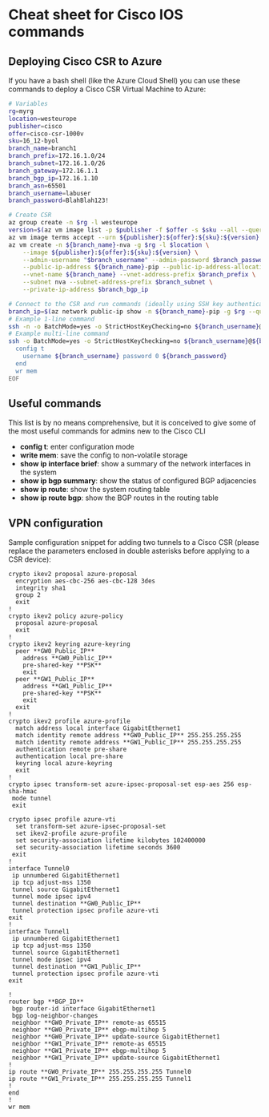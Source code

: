 # Cheat sheet for Cisco IOS commands

## Deploying Cisco CSR to Azure

If you have a bash shell (like the Azure Cloud Shell) you can use these commands to deploy a Cisco CSR Virtual Machine to Azure:

```bash
# Variables
rg=myrg
location=westeurope
publisher=cisco
offer=cisco-csr-1000v
sku=16_12-byol
branch_name=branch1
branch_prefix=172.16.1.0/24
branch_subnet=172.16.1.0/26
branch_gateway=172.16.1.1
branch_bgp_ip=172.16.1.10
branch_asn=65501
branch_username=labuser
branch_password=BlahBlah123!

# Create CSR
az group create -n $rg -l westeurope
version=$(az vm image list -p $publisher -f $offer -s $sku --all --query '[0].version' -o tsv)
az vm image terms accept --urn ${publisher}:${offer}:${sku}:${version}
az vm create -n ${branch_name}-nva -g $rg -l $location \
    --image ${publisher}:${offer}:${sku}:${version} \
    --admin-username "$branch_username" --admin-password $branch_password --authentication-type all --generate-ssh-keys \
    --public-ip-address ${branch_name}-pip --public-ip-address-allocation static \
    --vnet-name ${branch_name} --vnet-address-prefix $branch_prefix \
    --subnet nva --subnet-address-prefix $branch_subnet \
    --private-ip-address $branch_bgp_ip

# Connect to the CSR and run commands (ideally using SSH key authentication)
branch_ip=$(az network public-ip show -n ${branch_name}-pip -g $rg --query ipAddress -o tsv)
# Example 1-line command
ssh -n -o BatchMode=yes -o StrictHostKeyChecking=no ${branch_username}@${branch_ip} "show ip interface brief"
# Example multi-line command
ssh -o BatchMode=yes -o StrictHostKeyChecking=no ${branch_username}@${branch_ip} <<EOF
  config t
    username ${branch_username} password 0 ${branch_password}
  end
  wr mem
EOF
```

## Useful commands

This list is by no means comprehensive, but it is conceived to give some of the most useful commands for admins new to the Cisco CLI

* **config t**: enter configuration mode
* **write mem**: save the config to non-volatile storage
* **show ip interface brief**: show a summary of the network interfaces in the system
* **show ip bgp summary**: show the status of configured BGP adjacencies
* **show ip route**: show the system routing table
* **show ip route bgp**: show the BGP routes in the routing table

## VPN configuration

Sample configuration snippet for adding two tunnels to a Cisco CSR (please replace the parameters enclosed in double asterisks before applying to a CSR device):

```
crypto ikev2 proposal azure-proposal
  encryption aes-cbc-256 aes-cbc-128 3des
  integrity sha1
  group 2
  exit
!
crypto ikev2 policy azure-policy
  proposal azure-proposal
  exit
!
crypto ikev2 keyring azure-keyring
  peer **GW0_Public_IP**
    address **GW0_Public_IP**
    pre-shared-key **PSK**
    exit
  peer **GW1_Public_IP**
    address **GW1_Public_IP**
    pre-shared-key **PSK**
    exit
  exit
!
crypto ikev2 profile azure-profile
  match address local interface GigabitEthernet1
  match identity remote address **GW0_Public_IP** 255.255.255.255
  match identity remote address **GW1_Public_IP** 255.255.255.255
  authentication remote pre-share
  authentication local pre-share
  keyring local azure-keyring
  exit
!
crypto ipsec transform-set azure-ipsec-proposal-set esp-aes 256 esp-sha-hmac
 mode tunnel
 exit

crypto ipsec profile azure-vti
  set transform-set azure-ipsec-proposal-set
  set ikev2-profile azure-profile
  set security-association lifetime kilobytes 102400000
  set security-association lifetime seconds 3600 
 exit
!
interface Tunnel0
 ip unnumbered GigabitEthernet1 
 ip tcp adjust-mss 1350
 tunnel source GigabitEthernet1
 tunnel mode ipsec ipv4
 tunnel destination **GW0_Public_IP**
 tunnel protection ipsec profile azure-vti
exit
!
interface Tunnel1
 ip unnumbered GigabitEthernet1 
 ip tcp adjust-mss 1350
 tunnel source GigabitEthernet1
 tunnel mode ipsec ipv4
 tunnel destination **GW1_Public_IP**
 tunnel protection ipsec profile azure-vti
exit

!
router bgp **BGP_ID**
 bgp router-id interface GigabitEthernet1
 bgp log-neighbor-changes
 neighbor **GW0_Private_IP** remote-as 65515
 neighbor **GW0_Private_IP** ebgp-multihop 5
 neighbor **GW0_Private_IP** update-source GigabitEthernet1
 neighbor **GW1_Private_IP** remote-as 65515
 neighbor **GW1_Private_IP** ebgp-multihop 5
 neighbor **GW1_Private_IP** update-source GigabitEthernet1
!
ip route **GW0_Private_IP** 255.255.255.255 Tunnel0
ip route **GW1_Private_IP** 255.255.255.255 Tunnel1
!
end
!
wr mem
```